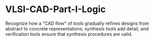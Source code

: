 # VLSI-CAD-Part-I-Logic
Recognize how a "CAD flow" of tools gradually refines designs from abstract to concrete representations; synthesis tools add detail, and verification tools ensure that synthesis procedures are valid.

